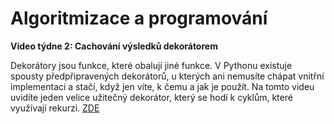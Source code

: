 # Algoritmizace a programování

**Video týdne 2: Cachování výsledků dekorátorem**

Dekorátory jsou funkce, které obalují jiné funkce. V Pythonu existuje spousty předpřipravených dekorátorů, u kterých ani nemusíte chápat vnitřní implementaci a stačí, když jen víte, k čemu a jak je použít. Na tomto videu uvidíte jeden velice užitečný dekorátor, který se hodí k cyklům, které využívají rekurzi. [ZDE](https://www.youtube.com/watch?v=DnKxKFXB4NQ)